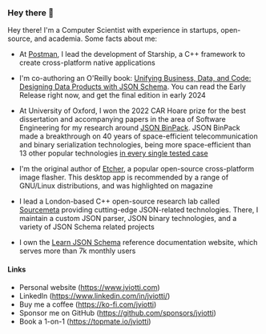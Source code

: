 ### Hey there 👋

Hey there! I'm a Computer Scientist with experience in startups, open-source,
and academia. Some facts about me: 

- At [Postman](https://www.postman.com), I lead the development of Starship, a
  C++ framework to create cross-platform native applications 

- I'm co-authoring an O'Reilly book: [Unifying Business, Data, and Code:
  Designing Data Products with JSON
  Schema](https://learning.oreilly.com/library/view/unifying-business-data/9781098144999/).
  You can read the Early Release right now, and get the final edition in early
  2024 

- At University of Oxford, I won the 2022 CAR Hoare prize for the best
  dissertation and accompanying papers in the area of Software Engineering for
  my research around [JSON BinPack](https://www.jsonbinpack.org). JSON BinPack
  made a breakthrough on 40 years of space-efficient telecommunication and
  binary serialization technologies, being more space-efficient than 13 other
  popular technologies [in every single tested
  case](https://arxiv.org/abs/2211.12799) 

- I'm the original author of [Etcher](https://www.balena.io/etcher/), a popular
  open-source cross-platform image flasher. This desktop app is recommended by
  a range of GNU/Linux distributions, and was highlighted on magazine

- I lead a London-based C++ open-source research lab called
  [Sourcemeta](https://www.sourcemeta.com) providing cutting-edge JSON-related
  technologies. There, I maintain a custom JSON parser, JSON binary
  technologies, and a variety of JSON Schema related projects 

- I own the [Learn JSON Schema](https://www.learnjsonschema.com/) reference
  documentation website, which serves more than 7k monthly users

#### Links

- Personal website (https://www.jviotti.com)
- LinkedIn (https://www.linkedin.com/in/jviotti/)
- Buy me a coffee (https://ko-fi.com/jviotti)
- Sponsor me on GitHub (https://github.com/sponsors/jviotti)
- Book a 1-on-1 (https://topmate.io/jviotti)
